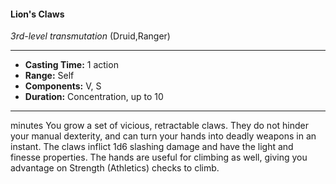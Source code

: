#### Lion's Claws
*3rd-level transmutation* (Druid,Ranger)
___
- **Casting Time:** 1 action
- **Range:** Self
- **Components:** V, S
- **Duration:** Concentration, up to 10
---
minutes
You grow a set of vicious, retractable
claws. They do not hinder your
manual dexterity, and can turn
your hands into deadly weapons
in an instant. The claws inflict 1d6
slashing damage and have the
light and finesse
properties. The hands
are useful for
climbing as well,
giving you
advantage on
Strength
(Athletics)
checks to
climb.
